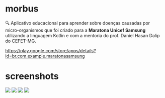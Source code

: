 # morbus
🔍 Aplicativo educacional para aprender sobre doenças causadas por micro-organismos que foi criado para a **Maratona Unicef Samsung** utilizando a linguagem Kotlin e com a mentoria do prof. Daniel Hasan Dalip do CEFET-MG.

https://play.google.com/store/apps/details?id=br.com.example.maratonasamsung

# screenshots
![](https://github.com/MariaIzamara/morbus/blob/master/screenshots/initial_loading.png?raw=true)
![](https://github.com/MariaIzamara/morbus/blob/master/screenshots/menu.png?raw=true)
![](https://github.com/MariaIzamara/morbus/blob/master/screenshots/modo_estudo.png?raw=true)
![](https://github.com/MariaIzamara/morbus/blob/master/screenshots/modo_interativo.png?raw=true)
